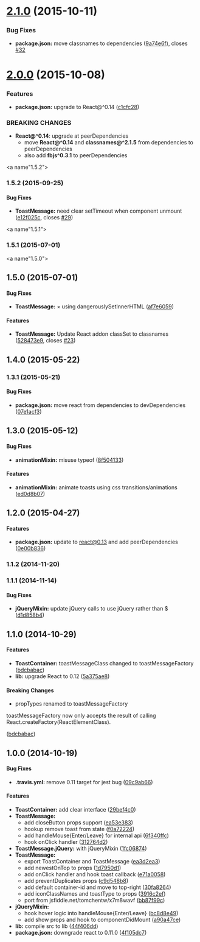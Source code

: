 <a name="2.1.0"></a>
# [2.1.0](https://github.com/tomchentw/react-toastr/compare/v2.0.0...v2.1.0) (2015-10-11)


### Bug Fixes

* **package.json:** move classnames to dependencies ([9a74e6f](https://github.com/tomchentw/react-toastr/commit/9a74e6f)), closes [#32](https://github.com/tomchentw/react-toastr/issues/32)



<a name="2.0.0"></a>
# [2.0.0](https://github.com/tomchentw/react-toastr/compare/v1.5.2...v2.0.0) (2015-10-08)


### Features

* **package.json:** upgrade to React@^0.14 ([c1cfc28](https://github.com/tomchentw/react-toastr/commit/c1cfc28))


### BREAKING CHANGES

* __React@^0.14__: upgrade at peerDependencies
	* move __React@^0.14__ and __classnames@^2.1.5__ from dependencies to peerDependencies
	* also add __fbjs^0.3.1__ to peerDependencies



<a name"1.5.2"></a>
### 1.5.2 (2015-09-25)


#### Bug Fixes

* **ToastMessage:** need clear setTimeout when component unmount ([e12f025c](https://github.com/tomchentw/react-toastr/commit/e12f025c), closes [#29](https://github.com/tomchentw/react-toastr/issues/29))


<a name"1.5.1"></a>
### 1.5.1 (2015-07-01)


<a name"1.5.0"></a>
## 1.5.0 (2015-07-01)


#### Bug Fixes

* **ToastMessage:** &times; using dangerouslySetInnerHTML ([af7e6059](https://github.com/tomchentw/react-toastr/commit/af7e6059))


#### Features

* **ToastMessage:** Update React addon classSet to classnames ([528473e9](https://github.com/tomchentw/react-toastr/commit/528473e9), closes [#23](https://github.com/tomchentw/react-toastr/issues/23))


## 1.4.0 (2015-05-22)


### 1.3.1 (2015-05-21)


#### Bug Fixes

* **package.json:** move react from dependencies to devDependencies ([07e1acf3](https://github.com/tomchentw/react-toastr/commit/07e1acf3cae1052546a3d9a415ae007fd72eff3e))


## 1.3.0 (2015-05-12)


#### Bug Fixes

* **animationMixin:** misuse typeof ([8f504133](https://github.com/tomchentw/react-toastr/commit/8f504133235e2a4b29992b213b1bb51f9ff22f5b))


#### Features

* **animationMixin:** animate toasts using css transitions/animations ([ed0d8b07](https://github.com/tomchentw/react-toastr/commit/ed0d8b07cb9ed94148a409945981479adfa0882f))


## 1.2.0 (2015-04-27)


#### Features

* **package.json:** update to react@0.13 and add peerDependencies ([0e00b836](https://github.com/tomchentw/react-toastr/commit/0e00b836bfa5cfa435d497a78c6fba872aa7cfde))


### 1.1.2 (2014-11-20)


### 1.1.1 (2014-11-14)


#### Bug Fixes

* **jQueryMixin:** update jQuery calls to use jQuery rather than $ ([d1d858b4](https://github.com/tomchentw/react-toastr/commit/d1d858b4c7df32c5bb88399a1aa9be74a866cde0))


## 1.1.0 (2014-10-29)


#### Features

* **ToastContainer:** toastMessageClass changed to toastMessageFactory ([bdcbabac](https://github.com/tomchentw/react-toastr/commit/bdcbabacfffea683ababd26a2f6ecb59c66dbda2))
* **lib:** upgrade React to 0.12 ([5a375ae8](https://github.com/tomchentw/react-toastr/commit/5a375ae8125216eb478feb80cf67402d6bcc647a))


#### Breaking Changes

* propTypes renamed to toastMessageFactory

toastMessageFactory now only accepts the result of calling React.createFactory(ReactElementClass).

 ([bdcbabac](https://github.com/tomchentw/react-toastr/commit/bdcbabacfffea683ababd26a2f6ecb59c66dbda2))


## 1.0.0 (2014-10-19)


#### Bug Fixes

* **.travis.yml:** remove 0.11 target for jest bug ([09c9ab66](https://github.com/tomchentw/react-toastr/commit/09c9ab665cbb5cd385df4abd72c680bcb73bca1b))


#### Features

* **ToastContainer:** add clear interface ([29bef4c0](https://github.com/tomchentw/react-toastr/commit/29bef4c01908db02a38e9a2a43b0bd05d952ae4a))
* **ToastMessage:**
  * add closeButton props support ([ea53e383](https://github.com/tomchentw/react-toastr/commit/ea53e383343122aeb66ea7a4673851447d937e2b))
  * hookup remove toast from state ([f0a72224](https://github.com/tomchentw/react-toastr/commit/f0a7222439b290b4e445472c114255cfa49cbe33))
  * add handleMouse{Enter/Leave} for internal api ([6f340ffc](https://github.com/tomchentw/react-toastr/commit/6f340ffc828917c414fe003724862dd2b67611a2))
  * hook onClick handler ([312764d2](https://github.com/tomchentw/react-toastr/commit/312764d26e36db373cc1cec678591bdb23d89965))
* **ToastMessage.jQuery:** with jQueryMixin ([1fc06874](https://github.com/tomchentw/react-toastr/commit/1fc068740ce864a6daac87774d9834b8d5e590a2))
* **ToastMessage:**
  * export ToastContainer and ToastMessage ([ea3d2ea3](https://github.com/tomchentw/react-toastr/commit/ea3d2ea31fb608d392afbda72e321d32cf84164e))
  * add newestOnTop to props ([1d7950d1](https://github.com/tomchentw/react-toastr/commit/1d7950d1f52710e638d30379ae8ba9b0d69ebc43))
  * add onClick handler and hook toast callback ([e71a0058](https://github.com/tomchentw/react-toastr/commit/e71a00585e1d52ec0186bc89e48392a6efbcc2ac))
  * add preventDuplicates props ([c9d548b8](https://github.com/tomchentw/react-toastr/commit/c9d548b82ca14a56dc7214b30d097844f992286d))
  * add default container-id and move to top-right ([30fa8264](https://github.com/tomchentw/react-toastr/commit/30fa8264dab02756b27fd34b63e5e05d7b9bc2bc))
  * add iconClassNames and toastType to props ([3916c2ef](https://github.com/tomchentw/react-toastr/commit/3916c2efcfe8240bb4ead80b0326743e86b4030b))
  * port from jsfiddle.net/tomchentw/x7m8wavf ([bb87f99c](https://github.com/tomchentw/react-toastr/commit/bb87f99c43c26d0558cddc788bff3c025c1dfe5f))
* **jQueryMixin:**
  * hook hover logic into handleMouse{Enter/Leave} ([bc8d8e49](https://github.com/tomchentw/react-toastr/commit/bc8d8e495ba240349d8d69b9745f3357857f6be7))
  * add show props and hook to componentDidMount ([a90a47ce](https://github.com/tomchentw/react-toastr/commit/a90a47ceb6f4365927d6ba42acd4570b9a928c9b))
* **lib:** compile src to lib ([44f406dd](https://github.com/tomchentw/react-toastr/commit/44f406dd0479c50d94c43cd3b8487a27a7ed5c78))
* **package.json:** downgrade react to 0.11.0 ([4f105dc7](https://github.com/tomchentw/react-toastr/commit/4f105dc7c29599184d75a31468a32528966649b9))

